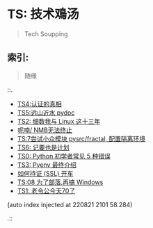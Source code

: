 # TS: 技术鳮汤
> Tech Soupping

## 索引:
> 随缘

::.

- [ TS4:认证的真相](191206-TS04-gitlabAPI-authentication.md)
- [ TS5:远山近水 pydoc](191214-TS05-handy-pydoc.md)
- [ TS2: 细数我与 Linux 这十三年](190815-tinylab-falcon-and-linux.md)
- [ 呢喃/ NMB无法终止](200904-ZoomQuiet-stop-NMB.md)
- [ TS:7尝试小众模块 pysrc/fractal, 配置隔离环境](200110-TS07-pyenv4fractal.md)
- [ TS6: 记要也是计划](191220-TS06-logging-as-plannin.md)
- [ TS0: Python 初学者常见 5 种错误](190725-TS0-5-beginner-mistakes-py.md)
- [ TS3: Pyenv 最终介绍](190919-pyenv-finally-intro.md)
- [ 如何持证 (SSL) 开车](190130-jump-into-ssl.md)
- [ TS:08 为了部落,再搞 Windows](200121-TS08-windows-demo-env.md)
- [ TS1: 老令公今天70了](190814-EKR-70th-birthday.md)

(auto index injected at 220821 2101 58.284) 

.::


